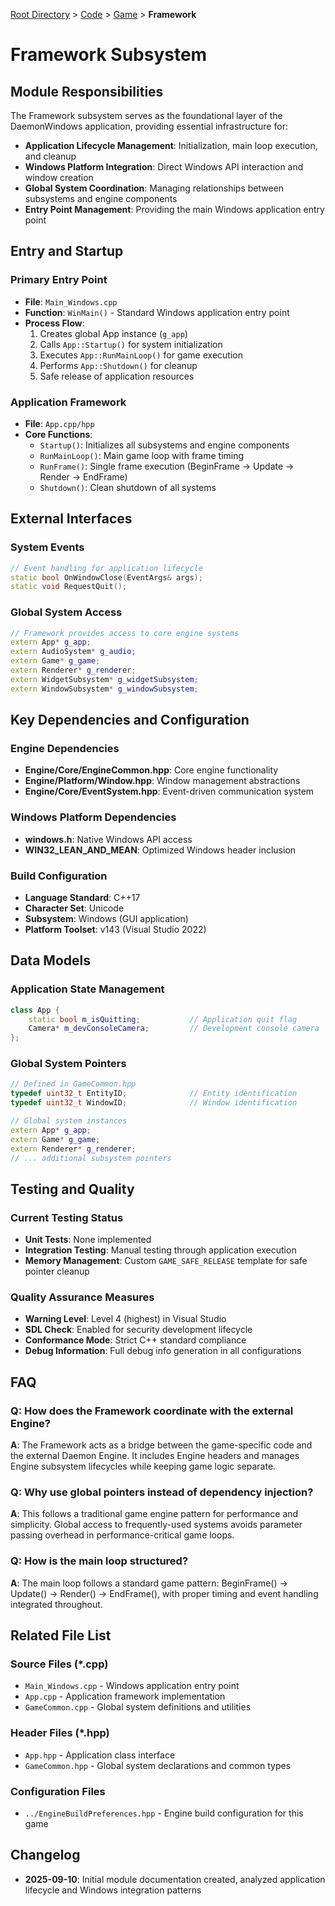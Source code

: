 [Root Directory](../../../CLAUDE.md) > [Code](../../) > [Game](../) > **Framework**

# Framework Subsystem

## Module Responsibilities

The Framework subsystem serves as the foundational layer of the DaemonWindows application, providing essential infrastructure for:

- **Application Lifecycle Management**: Initialization, main loop execution, and cleanup
- **Windows Platform Integration**: Direct Windows API interaction and window creation
- **Global System Coordination**: Managing relationships between subsystems and engine components
- **Entry Point Management**: Providing the main Windows application entry point

## Entry and Startup

### Primary Entry Point
- **File**: `Main_Windows.cpp`
- **Function**: `WinMain()` - Standard Windows application entry point
- **Process Flow**:
  1. Creates global App instance (`g_app`)
  2. Calls `App::Startup()` for system initialization
  3. Executes `App::RunMainLoop()` for game execution
  4. Performs `App::Shutdown()` for cleanup
  5. Safe release of application resources

### Application Framework
- **File**: `App.cpp/hpp`
- **Core Functions**:
  - `Startup()`: Initializes all subsystems and engine components
  - `RunMainLoop()`: Main game loop with frame timing
  - `RunFrame()`: Single frame execution (BeginFrame → Update → Render → EndFrame)
  - `Shutdown()`: Clean shutdown of all systems

## External Interfaces

### System Events
```cpp
// Event handling for application lifecycle
static bool OnWindowClose(EventArgs& args);
static void RequestQuit();
```

### Global System Access
```cpp
// Framework provides access to core engine systems
extern App* g_app;
extern AudioSystem* g_audio;
extern Game* g_game;
extern Renderer* g_renderer;
extern WidgetSubsystem* g_widgetSubsystem;
extern WindowSubsystem* g_windowSubsystem;
```

## Key Dependencies and Configuration

### Engine Dependencies
- **Engine/Core/EngineCommon.hpp**: Core engine functionality
- **Engine/Platform/Window.hpp**: Window management abstractions
- **Engine/Core/EventSystem.hpp**: Event-driven communication system

### Windows Platform Dependencies  
- **windows.h**: Native Windows API access
- **WIN32_LEAN_AND_MEAN**: Optimized Windows header inclusion

### Build Configuration
- **Language Standard**: C++17
- **Character Set**: Unicode
- **Subsystem**: Windows (GUI application)
- **Platform Toolset**: v143 (Visual Studio 2022)

## Data Models

### Application State Management
```cpp
class App {
    static bool m_isQuitting;           // Application quit flag
    Camera* m_devConsoleCamera;         // Development console camera
};
```

### Global System Pointers
```cpp
// Defined in GameCommon.hpp
typedef uint32_t EntityID;              // Entity identification
typedef uint32_t WindowID;              // Window identification

// Global system instances
extern App* g_app;
extern Game* g_game;
extern Renderer* g_renderer;
// ... additional subsystem pointers
```

## Testing and Quality

### Current Testing Status
- **Unit Tests**: None implemented
- **Integration Testing**: Manual testing through application execution
- **Memory Management**: Custom `GAME_SAFE_RELEASE` template for safe pointer cleanup

### Quality Assurance Measures
- **Warning Level**: Level 4 (highest) in Visual Studio
- **SDL Check**: Enabled for security development lifecycle
- **Conformance Mode**: Strict C++ standard compliance
- **Debug Information**: Full debug info generation in all configurations

## FAQ

### Q: How does the Framework coordinate with the external Engine?
**A**: The Framework acts as a bridge between the game-specific code and the external Daemon Engine. It includes Engine headers and manages Engine subsystem lifecycles while keeping game logic separate.

### Q: Why use global pointers instead of dependency injection?
**A**: This follows a traditional game engine pattern for performance and simplicity. Global access to frequently-used systems avoids parameter passing overhead in performance-critical game loops.

### Q: How is the main loop structured?
**A**: The main loop follows a standard game pattern: BeginFrame() → Update() → Render() → EndFrame(), with proper timing and event handling integrated throughout.

## Related File List

### Source Files (*.cpp)
- `Main_Windows.cpp` - Windows application entry point
- `App.cpp` - Application framework implementation  
- `GameCommon.cpp` - Global system definitions and utilities

### Header Files (*.hpp)
- `App.hpp` - Application class interface
- `GameCommon.hpp` - Global system declarations and common types

### Configuration Files
- `../EngineBuildPreferences.hpp` - Engine build configuration for this game

## Changelog
- **2025-09-10**: Initial module documentation created, analyzed application lifecycle and Windows integration patterns